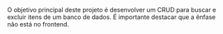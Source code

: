 O objetivo principal deste projeto é desenvolver um CRUD para buscar e excluir itens de um banco de dados. É importante destacar que a ênfase não está no frontend.
